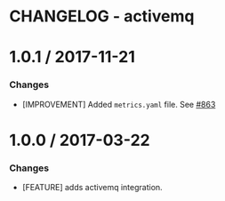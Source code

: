 # CHANGELOG - activemq

1.0.1 / 2017-11-21
==================

### Changes

* [IMPROVEMENT] Added `metrics.yaml` file. See [#863][]

1.0.0 / 2017-03-22
==================

### Changes

* [FEATURE] adds activemq integration.

<!--- The following link definition list is generated by PimpMyChangelog --->
[#863]: https://github.com/DataDog/integrations-core/issues/863
